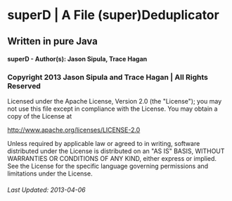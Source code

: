 # superD | A File (super)Deduplicator

## Written in pure Java

#### superD - Author(s): Jason Sipula, Trace Hagan

### Copyright 2013 Jason Sipula and Trace Hagan | All Rights Reserved

 Licensed under the Apache License, Version 2.0 (the "License");
 you may not use this file except in compliance with the License.
 You may obtain a copy of the License at

  http://www.apache.org/licenses/LICENSE-2.0

 Unless required by applicable law or agreed to in writing, software
 distributed under the License is distributed on an "AS IS" BASIS,
 WITHOUT WARRANTIES OR CONDITIONS OF ANY KIND, either express or implied.
 See the License for the specific language governing permissions and
 limitations under the License.

###### Last Updated: 2013-04-06

